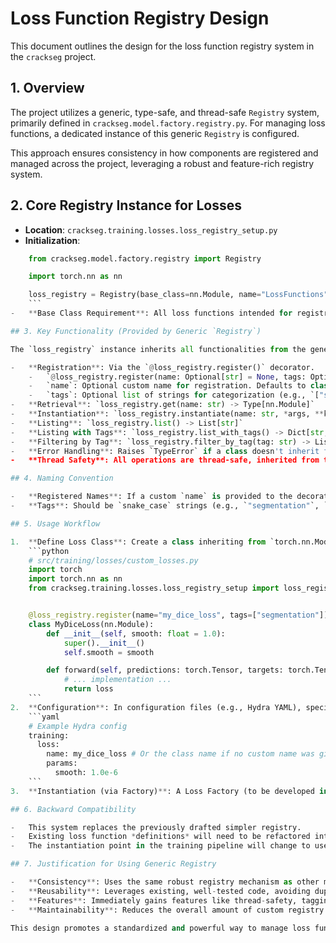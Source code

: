 # Loss Function Registry Design

This document outlines the design for the loss function registry system in the `crackseg` project.

## 1. Overview

The project utilizes a generic, type-safe, and thread-safe `Registry` system, primarily defined in
`crackseg.model.factory.registry.py`. For managing loss functions, a dedicated instance of this generic
`Registry` is configured.

This approach ensures consistency in how components are registered and managed across the project,
leveraging a robust and feature-rich registry system.

## 2. Core Registry Instance for Losses

- **Location**: `crackseg.training.losses.loss_registry_setup.py`
- **Initialization**:

```python
    from crackseg.model.factory.registry import Registry

    import torch.nn as nn

    loss_registry = Registry(base_class=nn.Module, name="LossFunctions")
    ```
-   **Base Class Requirement**: All loss functions intended for registration **must** be classes that inherit from `torch.nn.Module`.

## 3. Key Functionality (Provided by Generic `Registry`)

The `loss_registry` instance inherits all functionalities from the generic `Registry` class (`crackseg.model.factory.registry.Registry`), including:

-   **Registration**: Via the `@loss_registry.register()` decorator.
    -   `@loss_registry.register(name: Optional[str] = None, tags: Optional[List[str]] = None)`
    -   `name`: Optional custom name for registration. Defaults to class `__name__`.
    -   `tags`: Optional list of strings for categorization (e.g., `["segmentation", "focal_loss"]`).
-   **Retrieval**: `loss_registry.get(name: str) -> Type[nn.Module]`
-   **Instantiation**: `loss_registry.instantiate(name: str, *args, **kwargs) -> nn.Module`
-   **Listing**: `loss_registry.list() -> List[str]`
-   **Listing with Tags**: `loss_registry.list_with_tags() -> Dict[str, List[str]]`
-   **Filtering by Tag**: `loss_registry.filter_by_tag(tag: str) -> List[str]`
-   **Error Handling**: Raises `TypeError` if a class doesn't inherit from `nn.Module` during registration, and `ValueError` or `KeyError` for registration conflicts or lookup failures.
-   **Thread Safety**: All operations are thread-safe, inherited from the generic `Registry`.

## 4. Naming Convention

-   **Registered Names**: If a custom `name` is provided to the decorator, it should be in `snake_case` (e.g., `"dice_loss"`). If no name is provided, the class name (e.g., `DiceLoss`) is used.
-   **Tags**: Should be `snake_case` strings (e.g., `"segmentation"`, `"focal_loss"`).

## 5. Usage Workflow

1.  **Define Loss Class**: Create a class inheriting from `torch.nn.Module`.
    ```python
    # src/training/losses/custom_losses.py
    import torch
    import torch.nn as nn
    from crackseg.training.losses.loss_registry_setup import loss_registry


    @loss_registry.register(name="my_dice_loss", tags=["segmentation"])
    class MyDiceLoss(nn.Module):
        def __init__(self, smooth: float = 1.0):
            super().__init__()
            self.smooth = smooth

        def forward(self, predictions: torch.Tensor, targets: torch.Tensor) -> torch.Tensor:
            # ... implementation ...
            return loss
    ```
2.  **Configuration**: In configuration files (e.g., Hydra YAML), specify the loss by its registered name and parameters.
    ```yaml
    # Example Hydra config
    training:
      loss:
        name: my_dice_loss # Or the class name if no custom name was given
        params:
          smooth: 1.0e-6
    ```
3.  **Instantiation (via Factory)**: A Loss Factory (to be developed in Task 8) will use the `loss_registry` to look up and instantiate the loss module based on the configuration.

## 6. Backward Compatibility

-   This system replaces the previously drafted simpler registry.
-   Existing loss function *definitions* will need to be refactored into `nn.Module` classes if they are currently simple functions.
-   The instantiation point in the training pipeline will change to use the new Loss Factory.

## 7. Justification for Using Generic Registry

-   **Consistency**: Uses the same robust registry mechanism as other model components (encoders, decoders).
-   **Reusability**: Leverages existing, well-tested code, avoiding duplication of registry logic.
-   **Features**: Immediately gains features like thread-safety, tagging, and type-checking against a base class (`nn.Module`).
-   **Maintainability**: Reduces the overall amount of custom registry code in the project.

This design promotes a standardized and powerful way to manage loss functions, aligning with best practices already established in other parts of the `crackseg` codebase.
